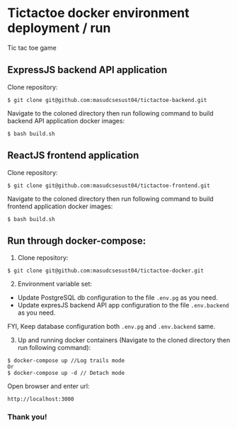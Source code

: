 # Tictactoe docker environment deployment / run

Tic tac toe game 

## ExpressJS backend API application

Clone repository:
```
$ git clone git@github.com:masudcsesust04/tictactoe-backend.git
```

Navigate to the coloned directory then run following command to build backend API application docker images:
```
$ bash build.sh
```

## ReactJS frontend application

Clone repository:
```
$ git clone git@github.com:masudcsesust04/tictactoe-frontend.git
```

Navigate to the coloned directory then run following command to build frontend application docker images: 
```
$ bash build.sh
```

## Run through docker-compose:

1. Clone repository:
```
$ git clone git@github.com:masudcsesust04/tictactoe-docker.git
```

2. Environment variable set:
- Update PostgreSQL db configuration to the file ```.env.pg``` as you need.
- Update expresJS backend API app configuration to the file ```.env.backend``` as you need. 

FYI, Keep database configuration both ```.env.pg``` and ```.env.backend``` same.

3. Up and running docker containers (Navigate to the cloned directory then run following command):

```
$ docker-compose up //Log trails mode
Or
$ docker-compose up -d // Detach mode
```

Open browser and enter url:
```
http://localhost:3000
```

### Thank you!

